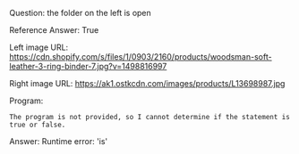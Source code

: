Question: the folder on the left is open

Reference Answer: True

Left image URL: https://cdn.shopify.com/s/files/1/0903/2160/products/woodsman-soft-leather-3-ring-binder-7.jpg?v=1498816997

Right image URL: https://ak1.ostkcdn.com/images/products/L13698987.jpg

Program:

```
The program is not provided, so I cannot determine if the statement is true or false.
```
Answer: Runtime error: 'is'

